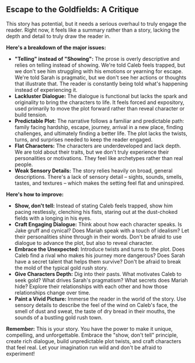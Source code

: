 ##  Escape to the Goldfields: A Critique 

This story has potential, but it needs a serious overhaul to truly engage the reader.  Right now, it feels like a summary rather than a story, lacking the depth and detail to truly draw the reader in. 

**Here's a breakdown of the major issues:**

* **"Telling" instead of "Showing":** The prose is overly descriptive and relies on telling instead of showing.  We're told Caleb feels trapped, but we don't see him struggling with his emotions or yearning for escape. We're told Sarah is pragmatic, but we don't see her actions or thoughts that illustrate that. The reader is constantly being told what's happening instead of experiencing it. 
* **Lackluster Dialogue:** The dialogue is functional but lacks the spark and originality to bring the characters to life.  It feels forced and expository,  used primarily to move the plot forward rather than reveal character or build tension.  
* **Predictable Plot:** The narrative follows a familiar and predictable path: family facing hardship, escape, journey, arrival in a new place, finding challenges, and ultimately finding a better life.  The plot lacks the twists, turns, and surprises needed to keep the reader engaged. 
* **Flat Characters:** The characters are underdeveloped and lack depth. We are told about their traits, but we don't truly experience their personalities or motivations. They feel like archetypes rather than real people.  
* **Weak Sensory Details:** The story relies heavily on broad, general descriptions. There's a lack of sensory detail – sights, sounds, smells, tastes, and textures –  which makes the setting feel flat and uninspired.

**Here's how to improve:**

* **Show, don't tell:**  Instead of stating Caleb feels trapped, show him pacing restlessly, clenching his fists, staring out at the dust-choked fields with a longing in his eyes.  
* **Craft Engaging Dialogue:**  Think about how each character speaks. Is Jake gruff and cynical? Does Mariah speak with a touch of idealism? Let their personalities shine through in their words. Don't be afraid to use dialogue to advance the plot, but also to reveal character.
* **Embrace the Unexpected:** Introduce twists and turns to the plot. Does Caleb find a rival who makes his journey more dangerous? Does Sarah have a secret talent that helps them survive?  Don't be afraid to break the mold of the typical gold rush story. 
* **Give Characters Depth:**  Dig into their pasts. What motivates Caleb to seek gold? What drives Sarah's pragmatism? What secrets does Mariah hide? Explore their relationships with each other and how those relationships change over time. 
* **Paint a Vivid Picture:**  Immerse the reader in the world of the story. Use sensory details to describe the feel of the wind on Caleb's face, the smell of dust and sweat, the taste of dry bread in their mouths, the sounds of a bustling gold rush town.

**Remember:**  This is your story. You have the power to make it unique, compelling, and unforgettable. Embrace the "show, don't tell" principle,  create rich dialogue, build unpredictable plot twists, and craft characters that feel real. Let your imagination run wild and don't be afraid to experiment! 
